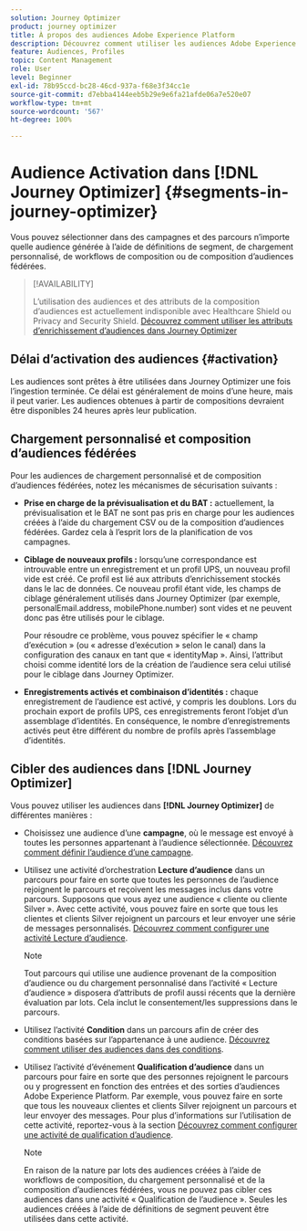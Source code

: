 ```yaml
---
solution: Journey Optimizer
product: journey optimizer
title: À propos des audiences Adobe Experience Platform
description: Découvrez comment utiliser les audiences Adobe Experience Platform.
feature: Audiences, Profiles
topic: Content Management
role: User
level: Beginner
exl-id: 78b95ccd-bc28-46cd-937a-f68e3f34cc1e
source-git-commit: d7ebba4144eeb5b29e9e6fa21afde06a7e520e07
workflow-type: tm+mt
source-wordcount: '567'
ht-degree: 100%

---
```


# Audience Activation dans [!DNL Journey Optimizer] {#segments-in-journey-optimizer}

Vous pouvez sélectionner dans des campagnes et des parcours n’importe quelle audience générée à l’aide de définitions de segment, de chargement personnalisé, de workflows de composition ou de composition d’audiences fédérées.

>[!AVAILABILITY]
>
>L’utilisation des audiences et des attributs de la composition d’audiences est actuellement indisponible avec Healthcare Shield ou Privacy and Security Shield. [Découvrez comment utiliser les attributs d’enrichissement d’audiences dans Journey Optimizer](../audience/about-audiences.md#enrichment)

## Délai d’activation des audiences {#activation}

Les audiences sont prêtes à être utilisées dans Journey Optimizer une fois l’ingestion terminée. Ce délai est généralement de moins d’une heure, mais il peut varier. Les audiences obtenues à partir de compositions devraient être disponibles 24 heures après leur publication.

## Chargement personnalisé et composition d’audiences fédérées

Pour les audiences de chargement personnalisé et de composition d’audiences fédérées, notez les mécanismes de sécurisation suivants :

* **Prise en charge de la prévisualisation et du BAT :** actuellement, la prévisualisation et le BAT ne sont pas pris en charge pour les audiences créées à l’aide du chargement CSV ou de la composition d’audiences fédérées. Gardez cela à l’esprit lors de la planification de vos campagnes.

* **Ciblage de nouveaux profils :** lorsqu’une correspondance est introuvable entre un enregistrement et un profil UPS, un nouveau profil vide est créé. Ce profil est lié aux attributs d’enrichissement stockés dans le lac de données. Ce nouveau profil étant vide, les champs de ciblage généralement utilisés dans Journey Optimizer (par exemple, personalEmail.address, mobilePhone.number) sont vides et ne peuvent donc pas être utilisés pour le ciblage.

  Pour résoudre ce problème, vous pouvez spécifier le « champ d’exécution » (ou « adresse d’exécution » selon le canal) dans la configuration des canaux en tant que « identityMap ». Ainsi, l’attribut choisi comme identité lors de la création de l’audience sera celui utilisé pour le ciblage dans Journey Optimizer.

* **Enregistrements activés et combinaison d’identités :** chaque enregistrement de l’audience est activé, y compris les doublons. Lors du prochain export de profils UPS, ces enregistrements feront l’objet d’un assemblage d’identités. En conséquence, le nombre d’enregistrements activés peut être différent du nombre de profils après l’assemblage d’identités.

## Cibler des audiences dans [!DNL Journey Optimizer]

Vous pouvez utiliser les audiences dans **[!DNL Journey Optimizer]** de différentes manières :

* Choisissez une audience d’une **campagne**, où le message est envoyé à toutes les personnes appartenant à l’audience sélectionnée. [Découvrez comment définir l’audience d’une campagne](../campaigns/create-campaign.md#define-the-audience-audience).

* Utilisez une activité d’orchestration **Lecture d’audience** dans un parcours pour faire en sorte que toutes les personnes de l’audience rejoignent le parcours et reçoivent les messages inclus dans votre parcours. Supposons que vous ayez une audience « cliente ou cliente Silver ». Avec cette activité, vous pouvez faire en sorte que tous les clientes et clients Silver rejoignent un parcours et leur envoyer une série de messages personnalisés. [Découvrez comment configurer une activité Lecture d’audience](../building-journeys/read-audience.md#configuring-segment-trigger-activity).

  >[!NOTE]
  >
  >Tout parcours qui utilise une audience provenant de la composition d’audience ou du chargement personnalisé dans l’activité « Lecture d’audience » disposera d’attributs de profil aussi récents que la dernière évaluation par lots. Cela inclut le consentement/les suppressions dans le parcours.

* Utilisez l’activité **Condition** dans un parcours afin de créer des conditions basées sur l’appartenance à une audience. [Découvrez comment utiliser des audiences dans des conditions](../building-journeys/condition-activity.md#using-a-segment).

* Utilisez l’activité d’événement **Qualification d’audience** dans un parcours pour faire en sorte que des personnes rejoignent le parcours ou y progressent en fonction des entrées et des sorties d’audiences Adobe Experience Platform. Par exemple, vous pouvez faire en sorte que tous les nouveaux clientes et clients Silver rejoignent un parcours et leur envoyer des messages. Pour plus d’informations sur l’utilisation de cette activité, reportez-vous à la section [Découvrez comment configurer une activité de qualification d’audience](../building-journeys/audience-qualification-events.md).

  >[!NOTE]
  >
  >En raison de la nature par lots des audiences créées à l’aide de workflows de composition, du chargement personnalisé et de la composition d’audiences fédérées, vous ne pouvez pas cibler ces audiences dans une activité « Qualification de l’audience ». Seules les audiences créées à l’aide de définitions de segment peuvent être utilisées dans cette activité.
